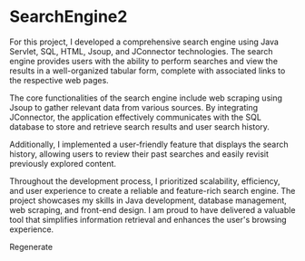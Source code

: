 # SearchEngine2
For this project, I developed a comprehensive search engine using Java Servlet, SQL, HTML, Jsoup, and JConnector technologies. The search engine provides users with the ability to perform searches and view the results in a well-organized tabular form, complete with associated links to the respective web pages.

The core functionalities of the search engine include web scraping using Jsoup to gather relevant data from various sources. By integrating JConnector, the application effectively communicates with the SQL database to store and retrieve search results and user search history.

Additionally, I implemented a user-friendly feature that displays the search history, allowing users to review their past searches and easily revisit previously explored content.

Throughout the development process, I prioritized scalability, efficiency, and user experience to create a reliable and feature-rich search engine. The project showcases my skills in Java development, database management, web scraping, and front-end design. I am proud to have delivered a valuable tool that simplifies information retrieval and enhances the user's browsing experience.





Regenerate
